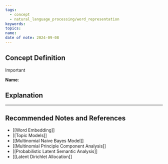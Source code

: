 ```yaml
---
tags:
  - concept
  - natural_language_processing/word_representation
keywords: 
topics: 
name: 
date of note: 2024-09-08
---
```


## Concept Definition

>[!important]
>**Name**: 



## Explanation





-----------
##  Recommended Notes and References


- [[Word Embedding]]
- [[Topic Models]]
- [[Multinomial Naive Bayes Model]]
- [[Multinomial Principle Component Analysis]]
- [[Probabilistic Latent Semantic Analysis]]
- [[Latent Dirichlet Allocation]]